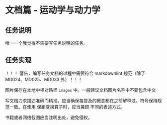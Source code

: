# 文档篇 - 运动学与动力学

## 任务说明

唯一一个我觉得不需要写任务说明的任务。

## 任务实现

！！！ 警告，编写任务文档的过程中需要符合 markdownlint 规范（除了 MD024、MD025、MD033 外）！！！

图片保存在本地中相对路径 `images` 中。一般建议文档图片名称中不要包含中文

写文档力求描述准确而精准，应当确保每提及的概念都在之前解释过。符号保持规范一致。在使用 保距变换算子时，应当兼顾 不同的表述方式。

书籍或者网络截图应当注明出处，避免侵权。
